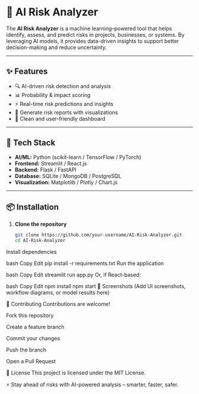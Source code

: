 # 🤖 AI Risk Analyzer

The **AI Risk Analyzer** is a machine learning–powered tool that helps identify, assess, and predict risks in projects, businesses, or systems. By leveraging AI models, it provides data-driven insights to support better decision-making and reduce uncertainty.  

---

## ✨ Features
- 🔍 AI-driven risk detection and analysis  
- 📊 Probability & impact scoring  
- ⚡ Real-time risk predictions and insights  
- 📑 Generate risk reports with visualizations  
- 🎨 Clean and user-friendly dashboard  

---

## 🚀 Tech Stack
- **AI/ML:** Python (scikit-learn / TensorFlow / PyTorch)  
- **Frontend:** Streamlit / React.js  
- **Backend:** Flask / FastAPI  
- **Database:** SQLite / MongoDB / PostgreSQL  
- **Visualization:** Matplotlib / Plotly / Chart.js  

---

## 📦 Installation

1. **Clone the repository**
   ```bash
   git clone https://github.com/your-username/AI-Risk-Analyzer.git
   cd AI-Risk-Analyzer
Install dependencies

bash
Copy
Edit
pip install -r requirements.txt
Run the application

bash
Copy
Edit
streamlit run app.py
Or, if React-based:

bash
Copy
Edit
npm install
npm start
📸 Screenshots
(Add UI screenshots, workflow diagrams, or model results here)

🤝 Contributing
Contributions are welcome!

Fork this repository

Create a feature branch

Commit your changes

Push the branch

Open a Pull Request

📜 License
This project is licensed under the MIT License.

⚡ Stay ahead of risks with AI-powered analysis – smarter, faster, safer.
